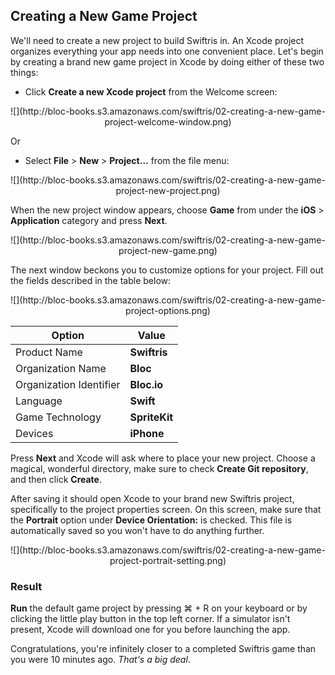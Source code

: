 ## Creating a New Game Project

We'll need to create a new project to build Swiftris in. An Xcode project organizes everything your app needs into one convenient place. Let's begin by creating a brand new game project in Xcode by doing either of these two things:

* Click **Create a new Xcode project** from the Welcome screen:

<center>![](http://bloc-books.s3.amazonaws.com/swiftris/02-creating-a-new-game-project-welcome-window.png)</center>

Or
* Select **File** > **New** > **Project…** from the file menu:

<center>![](http://bloc-books.s3.amazonaws.com/swiftris/02-creating-a-new-game-project-new-project.png)</center>

When the new project window appears, choose **Game** from under the **iOS** > **Application** category and press **Next**.

<center>![](http://bloc-books.s3.amazonaws.com/swiftris/02-creating-a-new-game-project-new-game.png)</center>

The next window beckons you to customize options for your project. Fill out the fields described in the table below:

<center>![](http://bloc-books.s3.amazonaws.com/swiftris/02-creating-a-new-game-project-options.png)</center>

| Option                  | Value         |
|-------------------------|---------------|
| Product Name            | **Swiftris**  |
| Organization Name       | **Bloc**      |
| Organization Identifier | **Bloc.io**   |
| Language                | **Swift**     |
| Game Technology         | **SpriteKit** |
| Devices                 | **iPhone**    |

Press **Next** and Xcode will ask where to place your new project. Choose a magical, wonderful directory, make sure to check **Create Git repository**, and then click **Create**.

After saving it should open Xcode to your brand new Swiftris project, specifically to the project properties screen. On this screen, make sure that the **Portrait** option under **Device Orientation:** is checked. This file is automatically saved so you won't have to do anything further.

<center>![](http://bloc-books.s3.amazonaws.com/swiftris/02-creating-a-new-game-project-portrait-setting.png)</center>

### Result

**Run** the default game project by pressing <key>⌘ + R</key> on your keyboard or by clicking the little play button in the top left corner. If a simulator isn't present, Xcode will download one for you before launching the app.

Congratulations, you're infinitely closer to a completed Swiftris game than you were 10 minutes ago. *That's a big deal*.
